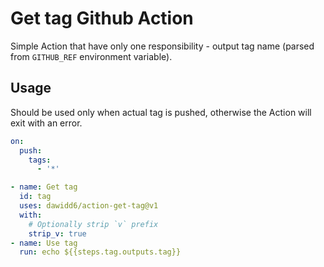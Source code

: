 # Get tag Github Action

Simple Action that have only one responsibility - output tag name (parsed from `GITHUB_REF` environment variable).

## Usage

Should be used only when actual tag is pushed, otherwise the Action will exit with an error.

```yaml
on:
  push:
    tags:
      - '*'
```

```yaml
- name: Get tag
  id: tag
  uses: dawidd6/action-get-tag@v1
  with:
    # Optionally strip `v` prefix
    strip_v: true
- name: Use tag
  run: echo ${{steps.tag.outputs.tag}}
```
